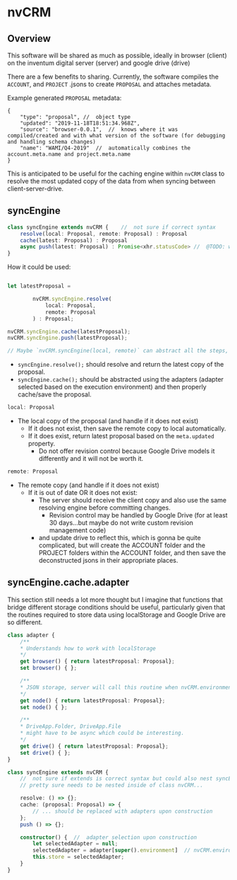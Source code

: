 # nvCRM

## Overview

This software will be shared as much as possible, ideally in browser (client) on the inventum digital server (server) and google drive (drive)

There are a few benefits to sharing. Currently, the software compiles the `ACCOUNT`, and `PROJECT` .jsons to create `PROPOSAL` and attaches metadata.

Example generated `PROPOSAL` metadata:
```jsonc
{
	"type": "proposal", //  object type
	"updated": "2019-11-18T18:51:34.968Z",
	"source": "browser-0.0.1",  //  knows where it was compiled/created and with what version of the software (for debugging and handling schema changes)
	"name": "WAMI/Q4-2019"  //  automatically combines the account.meta.name and project.meta.name
}
```

This is anticipated to be useful for the caching engine within `nvCRM` class to resolve the most updated copy of the data from when syncing between client-server-drive.

## syncEngine
```typescript
class syncEngine extends nvCRM {    //  not sure if correct syntax
    resolve(local: Proposal, remote: Proposal) : Proposal
    cache(latest: Proposal) : Proposal
    async push(latest: Proposal) : Promise<xhr.statusCode> //  @TODO: what is the return value? the statuscode?
}

```
How it could be used:
```typescript

let latestProposal =

        nvCRM.syncEngine.resolve(
            local: Proposal,
            remote: Proposal
        ) : Proposal;

nvCRM.syncEngine.cache(latestProposal);
nvCRM.syncEngine.push(latestProposal);

// Maybe `nvCRM.syncEngine(local, remote)` can abstract all the steps, and run the resolve, store and sync routines in series?

```

+ `syncEngine.resolve();` should resolve and return the latest copy of the proposal.
+ `syncEngine.cache();` should be abstracted using the adapters (adapter selected based on the execution environment) and then properly cache/save the proposal.

```typescript
local: Proposal
```

+ The local copy of the proposal (and handle if it does not exist)
  + If it does not exist, then save the remote copy to local automatically.
  + If it does exist, return latest proposal based on the `meta.updated` property.
    + Do not offer revision control because Google Drive models it differently and it will not be worth it.

```typescript
remote: Proposal
```

+ The remote copy (and handle if it does not exist)
  + If it is out of date OR it does not exist:
    + The server should receive the client copy and also use the same resolving engine before committing changes.
      + Revision control may be handled by Google Drive (for at least 30 days...but maybe do not write custom revision management code)
    + and update drive to reflect this, which is gonna be quite complicated, but will create the ACCOUNT folder and the PROJECT folders within the ACCOUNT folder, and then save the deconstructed jsons in their appropriate places.

## syncEngine.cache.adapter
This section still needs a lot more thought but I imagine that functions that bridge different storage conditions should be useful, particularly given that the routines required to store data using localStorage and Google Drive are so different.

```typescript
class adapter {
    /**
    * Understands how to work with localStorage
    */
    get browser() { return latestProposal: Proposal};
    set browser() { };

    /**
    * JSON storage, server will call this routine when nvCRM.environment === "node"
    */
    get node() { return latestProposal: Proposal};
    set node() { };

    /**
    * DriveApp.Folder, DriveApp.File
    * might have to be async which could be interesting.
    */
    get drive() { return latestProposal: Proposal};
    set drive() { };
}

class syncEngine extends nvCRM {
    //  not sure if extends is correct syntax but could also nest syncEngine inside of class nvCRM.
    // pretty sure needs to be nested inside of class nvCRM...

	resolve: () => {};
	cache: (proposal: Proposal) => {
        // ... should be replaced with adapters upon construction
    };
    push () => {};

    constructor() {  //  adapter selection upon construction
        let selectedAdapter = null;
        selectedAdapter = adapter[super().environment]  // nvCRM.environment
        this.store = selectedAdapter;
    }
}
```